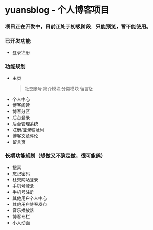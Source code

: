 # yuansblog -  个人博客项目

### 项目正在开发中，目前正处于初级阶段，只能预览，暂不能使用。

### 已开发功能
* 登录注册

### 功能规划
* 主页
  > 社交账号 
  > 简介模块 
  > 分类模块 
  > 留言版
* 个人中心
* 博客阅读
* 博客分区
* 后台登录
* 后台管理系统 
* 注册/登录验证码
* 博客文章评论
* 留言页


### 长期功能规划（想做又不确定做，很可能鸽）
* 搜索
* 忘记密码
* 社交网站登录
* 手机号登录
* 手机号注册
* 其他用户个人中心
* 其他用户博客发布
* 音乐播放器
* 博客专栏
* 小人动画
